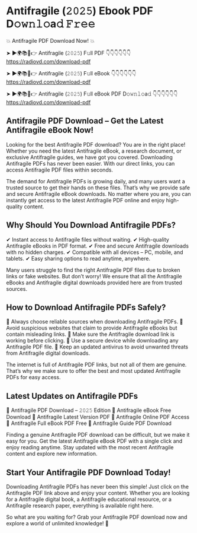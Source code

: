 # Antifragile (𝟸𝟶𝟸𝟻) Ebook PDF D𝚘𝚠𝚗𝚕𝚘a𝚍 𝙵𝚛𝚎𝚎

💥 Antifragile PDF Download Now! 💥

➤ ►🌍📚📱👉 Antifragile (𝟸𝟶𝟸𝟻) F𝚞ll PDF 👇👇👇👇👇👇
https://radiovd.com/download-pdf

➤ ►🌍📚📱👉 Antifragile (𝟸𝟶𝟸𝟻) F𝚞ll eBook 👇👇👇👇👇👇
https://radiovd.com/download-pdf

➤ ►🌍📚📱👉 Antifragile (𝟸𝟶𝟸𝟻) F𝚞ll eBook PDF D𝚘𝚠𝚗𝚕𝚘a𝚍 👇👇👇👇👇👇
https://radiovd.com/download-pdf

## Antifragile PDF Download – Get the Latest Antifragile eBook Now!

Looking for the best Antifragile PDF download? You are in the right place! Whether you need the latest Antifragile eBook, a research document, or exclusive Antifragile guides, we have got you covered. Downloading Antifragile PDFs has never been easier. With our direct links, you can access Antifragile PDF files within seconds.

The demand for Antifragile PDFs is growing daily, and many users want a trusted source to get their hands on these files. That’s why we provide safe and secure Antifragile eBook downloads. No matter where you are, you can instantly get access to the latest Antifragile PDF online and enjoy high-quality content.

## Why Should You Download Antifragile PDFs?

✔ Instant access to Antifragile files without waiting.
✔ High-quality Antifragile eBooks in PDF format.
✔ Free and secure Antifragile downloads with no hidden charges.
✔ Compatible with all devices – PC, mobile, and tablets.
✔ Easy sharing options to read anytime, anywhere.

Many users struggle to find the right Antifragile PDF files due to broken links or fake websites. But don’t worry! We ensure that all the Antifragile eBooks and Antifragile digital downloads provided here are from trusted sources.

## How to Download Antifragile PDFs Safely?

📌 Always choose reliable sources when downloading Antifragile PDFs.
📌 Avoid suspicious websites that claim to provide Antifragile eBooks but contain misleading links.
📌 Make sure the Antifragile download link is working before clicking.
📌 Use a secure device while downloading any Antifragile PDF file.
📌 Keep an updated antivirus to avoid unwanted threats from Antifragile digital downloads.

The internet is full of Antifragile PDF links, but not all of them are genuine. That’s why we make sure to offer the best and most updated Antifragile PDFs for easy access.

## Latest Updates on Antifragile PDFs

🔹 Antifragile PDF Download – 𝟸𝟶𝟸𝟻 Edition
🔹 Antifragile eBook Free Download
🔹 Antifragile Latest Version PDF
🔹 Antifragile Online PDF Access
🔹 Antifragile Full eBook PDF Free
🔹 Antifragile Guide PDF Download

Finding a genuine Antifragile PDF download can be difficult, but we make it easy for you. Get the latest Antifragile eBook PDF with a single click and enjoy reading anytime. Stay updated with the most recent Antifragile content and explore new information.

## Start Your Antifragile PDF Download Today!

Downloading Antifragile PDFs has never been this simple! Just click on the Antifragile PDF link above and enjoy your content. Whether you are looking for a Antifragile digital book, a Antifragile educational resource, or a Antifragile research paper, everything is available right here.

So what are you waiting for? Grab your Antifragile PDF download now and explore a world of unlimited knowledge! 🚀